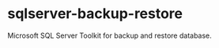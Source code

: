 sqlserver-backup-restore
========================

Microsoft SQL Server Toolkit for backup and restore database.
